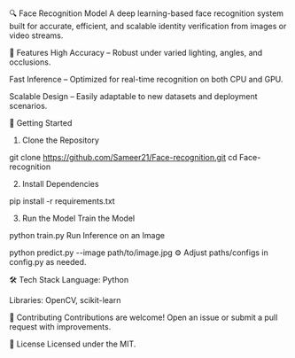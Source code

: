 🔍 Face Recognition Model
A deep learning-based face recognition system built for accurate, efficient, and scalable identity verification from images or video streams.

🚀 Features
High Accuracy – Robust under varied lighting, angles, and occlusions.

Fast Inference – Optimized for real-time recognition on both CPU and GPU.

Scalable Design – Easily adaptable to new datasets and deployment scenarios.

🧩 Getting Started
1. Clone the Repository

git clone https://github.com/Sameer21/Face-recognition.git
cd Face-recognition

2. Install Dependencies

pip install -r requirements.txt

3. Run the Model
Train the Model

python train.py
Run Inference on an Image

python predict.py --image path/to/image.jpg
⚙️ Adjust paths/configs in config.py as needed.

🛠 Tech Stack
Language: Python

Libraries: OpenCV, scikit-learn

🤝 Contributing
Contributions are welcome!
Open an issue or submit a pull request with improvements.

📄 License
Licensed under the MIT.

